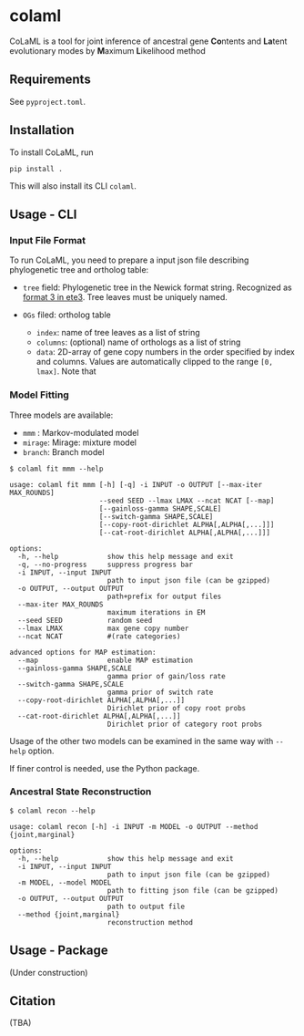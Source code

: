 # colaml
CoLaML is a tool for joint inference of ancestral gene **Co**ntents and **La**tent evolutionary modes by **M**aximum **L**ikelihood method

## Requirements

See `pyproject.toml`.

## Installation

To install CoLaML, run

```
pip install .
```

This will also install its CLI `colaml`.

## Usage - CLI

### Input File Format

To run CoLaML, you need to prepare a input json file describing phylogenetic tree and ortholog table:

- `tree` field: Phylogenetic tree in the Newick format string. Recognized as [format 3 in ete3](http://etetoolkit.org/docs/latest/reference/reference_tree.html). Tree leaves must be uniquely named.

- `OGs` filed: ortholog table
  - `index`: name of tree leaves as a list of string
  - `columns`: (optional) name of orthologs as a list of string
  - `data`: 2D-array of gene copy numbers in the order specified by index and columns. Values are automatically clipped to the range `[0, lmax]`.
Note that 

### Model Fitting

Three models are available:

- `mmm`   : Markov-modulated model
- `mirage`: Mirage: mixture model
- `branch`: Branch model


```
$ colaml fit mmm --help

usage: colaml fit mmm [-h] [-q] -i INPUT -o OUTPUT [--max-iter MAX_ROUNDS]
                      --seed SEED --lmax LMAX --ncat NCAT [--map]
                      [--gainloss-gamma SHAPE,SCALE]
                      [--switch-gamma SHAPE,SCALE]
                      [--copy-root-dirichlet ALPHA[,ALPHA[,...]]]
                      [--cat-root-dirichlet ALPHA[,ALPHA[,...]]]

options:
  -h, --help            show this help message and exit
  -q, --no-progress     suppress progress bar
  -i INPUT, --input INPUT
                        path to input json file (can be gzipped)
  -o OUTPUT, --output OUTPUT
                        path+prefix for output files
  --max-iter MAX_ROUNDS
                        maximum iterations in EM
  --seed SEED           random seed
  --lmax LMAX           max gene copy number
  --ncat NCAT           #(rate categories)

advanced options for MAP estimation:
  --map                 enable MAP estimation
  --gainloss-gamma SHAPE,SCALE
                        gamma prior of gain/loss rate
  --switch-gamma SHAPE,SCALE
                        gamma prior of switch rate
  --copy-root-dirichlet ALPHA[,ALPHA[,...]]
                        Dirichlet prior of copy root probs
  --cat-root-dirichlet ALPHA[,ALPHA[,...]]
                        Dirichlet prior of category root probs
```

Usage of the other two models can be examined in the same way with `--help` option.

If finer control is needed, use the Python package.

### Ancestral State Reconstruction

```
$ colaml recon --help

usage: colaml recon [-h] -i INPUT -m MODEL -o OUTPUT --method {joint,marginal}

options:
  -h, --help            show this help message and exit
  -i INPUT, --input INPUT
                        path to input json file (can be gzipped)
  -m MODEL, --model MODEL
                        path to fitting json file (can be gzipped)
  -o OUTPUT, --output OUTPUT
                        path to output file
  --method {joint,marginal}
                        reconstruction method
```

## Usage - Package

(Under construction)

## Citation

(TBA)
